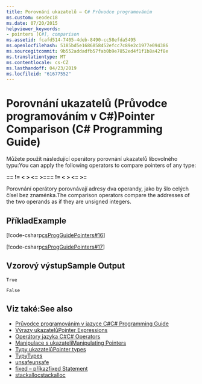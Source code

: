 ```yaml
---
title: Porovnání ukazatelů – C# Průvodce programováním
ms.custom: seodec18
ms.date: 07/20/2015
helpviewer_keywords:
- pointers [C#], comparison
ms.assetid: fcafd514-7405-4deb-8490-cc58efda5495
ms.openlocfilehash: 5185bd5e1686858452efcc7c89e2c1977e094386
ms.sourcegitcommit: 9b552addadfb57fab0b9e7852ed4f1f1b8a42f8e
ms.translationtype: MT
ms.contentlocale: cs-CZ
ms.lasthandoff: 04/23/2019
ms.locfileid: "61677552"
---
```

# <a name="pointer-comparison-c-programming-guide"></a><span data-ttu-id="8236a-102">Porovnání ukazatelů (Průvodce programováním v C#)</span><span class="sxs-lookup"><span data-stu-id="8236a-102">Pointer Comparison (C# Programming Guide)</span></span>
<span data-ttu-id="8236a-103">Můžete použít následující operátory porovnání ukazatelů libovolného typu:</span><span class="sxs-lookup"><span data-stu-id="8236a-103">You can apply the following operators to compare pointers of any type:</span></span>  
  
 <span data-ttu-id="8236a-104">**==   !=   \<   >   \<=   >=**</span><span class="sxs-lookup"><span data-stu-id="8236a-104">**==   !=   \<   >   \<=   >=**</span></span>  
  
 <span data-ttu-id="8236a-105">Porovnání operátory porovnávají adresy dva operandy, jako by šlo celých čísel bez znaménka.</span><span class="sxs-lookup"><span data-stu-id="8236a-105">The comparison operators compare the addresses of the two operands as if they are unsigned integers.</span></span>  
  
## <a name="example"></a><span data-ttu-id="8236a-106">Příklad</span><span class="sxs-lookup"><span data-stu-id="8236a-106">Example</span></span>  
 [!code-csharp[csProgGuidePointers#16](~/samples/snippets/csharp/VS_Snippets_VBCSharp/csProgGuidePointers/CS/Pointers2.cs#16)]  
  
 [!code-csharp[csProgGuidePointers#17](~/samples/snippets/csharp/VS_Snippets_VBCSharp/csProgGuidePointers/CS/Pointers.cs#17)]  
  
## <a name="sample-output"></a><span data-ttu-id="8236a-107">Vzorový výstup</span><span class="sxs-lookup"><span data-stu-id="8236a-107">Sample Output</span></span>  
 `True`  
  
 `False`  
  
## <a name="see-also"></a><span data-ttu-id="8236a-108">Viz také:</span><span class="sxs-lookup"><span data-stu-id="8236a-108">See also</span></span>

- [<span data-ttu-id="8236a-109">Průvodce programováním v jazyce C#</span><span class="sxs-lookup"><span data-stu-id="8236a-109">C# Programming Guide</span></span>](../../../csharp/programming-guide/index.md)
- [<span data-ttu-id="8236a-110">Výrazy ukazatelů</span><span class="sxs-lookup"><span data-stu-id="8236a-110">Pointer Expressions</span></span>](../../../csharp/programming-guide/unsafe-code-pointers/pointer-expressions.md)
- [<span data-ttu-id="8236a-111">Operátory jazyka C#</span><span class="sxs-lookup"><span data-stu-id="8236a-111">C# Operators</span></span>](../../../csharp/language-reference/operators/index.md)
- [<span data-ttu-id="8236a-112">Manipulace s ukazateli</span><span class="sxs-lookup"><span data-stu-id="8236a-112">Manipulating Pointers</span></span>](../../../csharp/programming-guide/unsafe-code-pointers/manipulating-pointers.md)
- [<span data-ttu-id="8236a-113">Typy ukazatelů</span><span class="sxs-lookup"><span data-stu-id="8236a-113">Pointer types</span></span>](../../../csharp/programming-guide/unsafe-code-pointers/pointer-types.md)
- [<span data-ttu-id="8236a-114">Typy</span><span class="sxs-lookup"><span data-stu-id="8236a-114">Types</span></span>](../../../csharp/language-reference/keywords/types.md)
- [<span data-ttu-id="8236a-115">unsafe</span><span class="sxs-lookup"><span data-stu-id="8236a-115">unsafe</span></span>](../../../csharp/language-reference/keywords/unsafe.md)
- [<span data-ttu-id="8236a-116">fixed – příkaz</span><span class="sxs-lookup"><span data-stu-id="8236a-116">fixed Statement</span></span>](../../../csharp/language-reference/keywords/fixed-statement.md)
- [<span data-ttu-id="8236a-117">stackalloc</span><span class="sxs-lookup"><span data-stu-id="8236a-117">stackalloc</span></span>](../../../csharp/language-reference/keywords/stackalloc.md)
